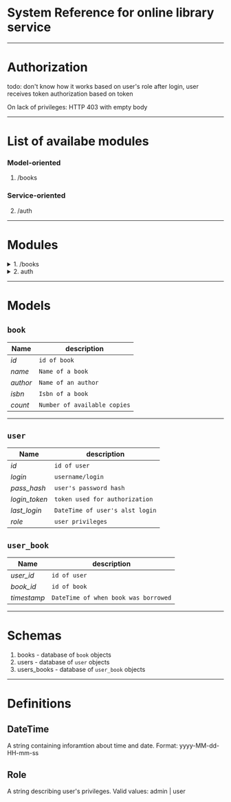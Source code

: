 # System Reference for online library service

---
# Authorization
todo: don't know how it works
based on user's role
after login, user receives token
authorization based on token

On lack of privileges:
HTTP 403 with empty body

---
# List of availabe modules
### Model-oriented
1. /books

### Service-oriented
2. /auth

---
# Modules
<details>
<summary>1. /books</summary>

# List books
GET /books
> Requirements: None
## Return value
Array of `book`

---
# Get book
GET /books/{id}
> Requirements: None
## Return value

A `book` object
HTTP 404 with empty body on missing book

## Arguments
| Path arguments | |
--- | --- 
*id* | `id of book`

---
# Create book
POST /books
> Requirements: Role(admin)
## Return value

A newly created `book` object
HTTP 400 with empty body on bad arguments

## Arguments
| Body arguments | |
--- | --- 
*name* | `Name of a book`
*author* | `Name of an author`
*isbn* | `Isbn of a book`
*count* | `Number of available copies`

---
# Update book
PUT /books/{id}
> Requirements: Role(admin)
## Return value

An updated `book` object
HTTP 400 with empty body on bad arguments

## Arguments
| Path arguments | |
--- | --- 
*id* | `id of book`

| Body arguments | | |
--- | --- | ---
*name* | `Name of a book` | *Optional*
*author* | `Name of an author` | *Optional*
*isbn* | `Isbn of a book` | *Optional*
*count* | `Number of available copies` | *Optional*

---
# Delete book
DELETE /books/{id}
> Requirements: Role(admin)
## Return value

A deleted `book` object
HTTP 404 with empty body on missing book

## Arguments
| Path arguments | |
--- | --- 
*id* | `id of book`

# Claim book
PUT /books/{id}/claim
> Requirements: Role(user)
## Return value

Claimed `book` object
HTTP 400 with empty body on bad arguments
HTTP 410 with empty body on book not available

## Arguments
| Path arguments | |
--- | --- 
*id* | `id of book`

# Return book
PUT /books/{id}/return
> Requirements: Role(user)
## Return value

Returned `book` object
HTTP 400 with empty body on bad arguments
HTTP 404 with empty body on user does not own book

## Arguments
| Path arguments | |
--- | --- 
*id* | `id of book`

</details>

<details>
<summary>2. auth</summary>

# Login
POST /auth/login
> Requirements: None
## Return value

A `login_token` object
HTTP 400 with empty body on bad arguments
Redirects to home page

## Arguments
| Body arguments | |
--- | --- 
*login* | `username/login` 
*password* | `user's password`

# Logout
POST /auth/logout
> Requirements: Role(user)
## Return value

Empty body
Redirects to home page

</details>

---
# Models
## `book`
| Name | description |
--- | --- 
*id* | `id of book`
*name* | `Name of a book` 
*author* | `Name of an author`
*isbn* | `Isbn of a book` 
*count* | `Number of available copies` 

---

## `user`
| Name | description |
--- | --- 
*id* | `id of user`
*login* | `username/login` 
*pass_hash* | `user's password hash`
*login_token* | `token used for authorization` 
*last_login* | `DateTime of user's alst login` 
*role* | `user privileges`

## `user_book`
| Name | description |
--- | --- 
*user_id* | `id of user`
*book_id* | `id of book` 
*timestamp* | `DateTime of when book was borrowed`

---
# Schemas
1. books - database of `book` objects
2. users - database of `user` objects
3. users_books - database of `user_book` objects

---
# Definitions
## DateTime
A string containing inforamtion about time and date.
Format: yyyy-MM-dd-HH-mm-ss

## Role
A string describing user's privileges.
Valid values: admin | user